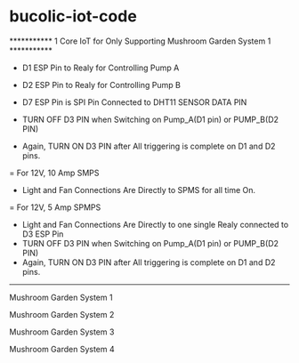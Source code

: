 # bucolic-iot-code



***********  1 Core IoT for Only Supporting Mushroom Garden System 1 ***********

- D1 ESP Pin to Realy for Controlling Pump A
- D2 ESP Pin to Realy for Controlling Pump B


- D7 ESP Pin is SPI Pin Connected to DHT11 SENSOR DATA PIN


- TURN OFF D3 PIN when Switching on Pump_A(D1 pin) or PUMP_B(D2 PIN)
- Again, TURN ON D3 PIN after All triggering is complete on D1 and D2 pins. 

= For 12V, 10 Amp SMPS
  - Light and Fan Connections Are Directly to SPMS for all time On.

= For 12V, 5 Amp SPMPS
  - Light and Fan Connections Are Directly to one single Realy connected to D3 ESP Pin
  - TURN OFF D3 PIN when Switching on Pump_A(D1 pin) or PUMP_B(D2 PIN)
  - Again, TURN ON D3 PIN after All triggering is complete on D1 and D2 pins.  
 
****************************************************************************************


Mushroom Garden System 1



Mushroom Garden System 2



Mushroom Garden System 3



Mushroom Garden System 4
